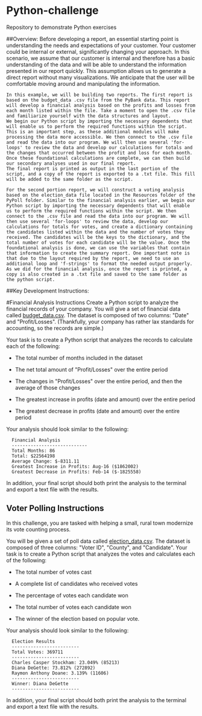 # Python-challenge
Repository to demonstrate Python exercises 

##Overview:
	Before developing a report, an essential starting point is understanding the needs and expectations of your customer. Your customer could be internal or external, significantly changing your approach. In this scenario, we assume that our customer is internal and therefore has a basic understanding of the data and will be able to understand the information presented in our report quickly. This assumption allows us to generate a direct report without many visualizations. We anticipate that the user will be comfortable moving around and manipulating the information. 

	In this example, we will be building two reports. The first report is based on the budget_data .csv file from the PyBank data. This report will develop a financial analysis based on the profits and losses from each month listed within the file. Take a moment to open the .csv file and familiarize yourself with the data structures and layout. 
	We begin our Python script by importing the necessary dependents that will enable us to perform the required functions within the script. This is an important step, as these additional modules will make processing the data more accessible. We then connect to the .csv file and read the data into our program. We will then use several 'for-loops' to review the data and develop our calculations for totals and the changes that occurred between the profit and loss for each month. Once these foundational calculations are complete, we can then build our secondary analyses used in our final report. 
	The final report is printed as output in the last portion of the script, and a copy of the report is exported to a .txt file. This fill will be added to the same folder as the script. 
	
	For the second portion report, we will construct a voting analysis based on the election_data file located in the Resources folder of the PyPoll folder. Similar to the financial analysis earlier, we begin our Python script by importing the necessary dependents that will enable us to perform the required functions within the script. We then connect to the .csv file and read the data into our program. We will then use several 'for-loops' to review the data, develop our calculations for totals for votes, and create a dictionary containing the candidates listed within the data and the number of votes they received. The candidates will be the keys to the dictionary, and the total number of votes for each candidate will be the value. Once the foundational analysis is done, we can use the variables that contain that information to create the summary report. One important note is that due to the layout required by the report, we need to use an additional loop and 'f-strings' to format the needed output properly. 
	As we did for the financial analysis, once the report is printed, a copy is also created in a .txt file and saved to the same folder as the python script. 
	
##Key Development Instructions:

#Financial Analysis Instructions
Create a Python script to analyze the financial records of your company. You will give a set of financial data called [budget_data.csv](PyBank/Resources/budget_data.csv). The dataset is composed of two columns: "Date" and "Profit/Losses". (Thankfully, your company has rather lax standards for accounting, so the records are simple.)

Your task is to create a Python script that analyzes the records to calculate each of the following:

* The total number of months included in the dataset

* The net total amount of "Profit/Losses" over the entire period

* The changes in "Profit/Losses" over the entire period, and then the average of those changes

* The greatest increase in profits (date and amount) over the entire period

* The greatest decrease in profits (date and amount) over the entire period

Your analysis should look similar to the following:
```text
  Financial Analysis
  ----------------------------
  Total Months: 86
  Total: $22564198
  Average Change: $-8311.11
  Greatest Increase in Profits: Aug-16 ($1862002)
  Greatest Decrease in Profits: Feb-14 ($-1825558)
  ```

In addition, your final script should both print the analysis to the terminal and export a text file with the results.

## Voter Polling Instructions

In this challenge, you are tasked with helping a small, rural town modernize its vote counting process.

You will be given a set of poll data called [election_data.csv](PyPoll/Resources/election_data.csv). The dataset is composed of three columns: "Voter ID", "County", and "Candidate". Your task is to create a Python script that analyzes the votes and calculates each of the following:

* The total number of votes cast

* A complete list of candidates who received votes

* The percentage of votes each candidate won

* The total number of votes each candidate won

* The winner of the election based on popular vote.

Your analysis should look similar to the following:

```text
  Election Results
  -------------------------
  Total Votes: 369711
  -------------------------
  Charles Casper Stockham: 23.049% (85213)
  Diana DeGette: 73.812% (272892)
  Raymon Anthony Doane: 3.139% (11606)
  -------------------------
  Winner: Diana DeGette
  -------------------------
  ```
 
In addition, your final script should both print the analysis to the terminal and export a text file with the results.